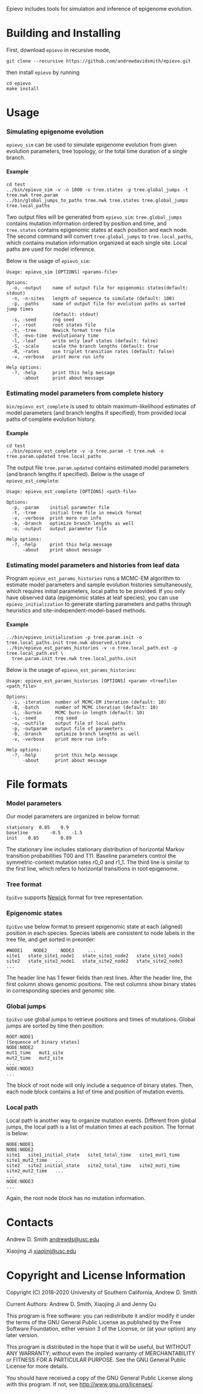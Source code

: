 Epievo includes tools for simulation and inference of epigenome evolution. 

Building and Installing 
=======================

First, download `epievo` in recursive mode,
```
git clone --recursive https://github.com/andrewdavidsmith/epievo.git
```
then install `epievo` by running
```
cd epievo
make install
```


Usage
========================
### Simulating epigenome evolution
`epievo_sim` can be used to simulate epigenome evolution from given evolution parameters,
tree topology, or the total time duration of a single branch. 
#### Example
```
cd test
../bin/epievo_sim -v -n 1000 -o tree.states -p tree.global_jumps -t tree.nwk tree.param
../bin/global_jumps_to_paths tree.nwk tree.states tree.global_jumps tree.local_paths
```
Two output files will be generated from `epievo_sim`:
`tree.global_jumps` contains mutation information ordered by position
and time, and `tree.states` contains epigenomic states at each position and each node.
The second command will convert `tree.global_jumps` to `tree.local_paths`,
which contains mutation information organized at each single site.
Local paths are used for model inference.

Below is the usage of `epievo_sim`:
```
Usage: epievo_sim [OPTIONS] <params-file>

Options:
  -o, -output    name of output file for epigenomic states(default: stdout) 
  -n, -n-sites   length of sequence to simulate (default: 100) 
  -p, -paths     name of output file for evolution paths as sorted jump times 
                 (default: stdout) 
  -s, -seed      rng seed 
  -r, -root      root states file 
  -t, -tree      Newick format tree file 
  -T, -evo-time  evolutionary time 
  -l, -leaf      write only leaf states (default: false) 
  -S, -scale     scale the branch lengths (default: true 
  -R, -rates     use triplet transition rates (default: false) 
  -v, -verbose   print more run info 

Help options:
  -?, -help      print this help message 
      -about     print about message 
```

### Estimating model parameters from complete history
`bin/epievo_est_complete` is used to obtain maximum-likelihood estimates
of model parameters (and branch lengths if specified),
from provided local paths of complete evolution history.
#### Example
```
cd test
../bin/epievo_est_complete -v -p tree.param -t tree.nwk -o tree.param.updated tree.local_paths
```
The output file `tree.param.updated` contains estimated model parameters
(and branch lengths if specified).
Below is the usage of `epievo_est_complete`:
```
Usage: epievo_est_complete [OPTIONS] <path-file>

Options:
  -p, -param    initial parameter file 
  -t, -tree     initial tree file in newick format 
  -v, -verbose  print more run info 
  -b, -branch   optimize branch lengths as well 
  -o, -output   output parameter file 

Help options:
  -?, -help     print this help message 
      -about    print about message 
  ```

### Estimating model parameters and histories from leaf data
Program `epievo_est_params_histories` runs a MCMC-EM algorithm to estimate model
parameters and sample evolution histories simultaneously, which requires
initial parameters, local paths to be provided.
If you only have observed data (epigenomic states at leaf species), you can
use `epievo_initialization` to generate starting parameters and paths
through heuristics and site-independent-model-based methods.

#### Example
```
../bin/epievo_initialization -p tree.param.init -o tree.local_paths.init tree.nwk observed.states
../bin/epievo_est_params_histories -v -o tree.local_path.est -p tree.local_path.est \
  tree.param.init tree.nwk tree.local_paths.init
```

Below is the usage of `epievo_est_params_histories`:
```
Usage: epievo_est_params_histories [OPTIONS] <param> <treefile> <path_file>

Options:
  -i, -iteration  number of MCMC-EM iteration (default: 10) 
  -B, -batch      number of MCMC iteration (default: 10) 
  -L, -burnin     MCMC burn-in length (default: 10) 
  -s, -seed       rng seed 
  -o, -outfile    output file of local paths 
  -p, -outparam   output file of parameters 
  -b, -branch     optimize branch lengths as well 
  -v, -verbose    print more run info 

Help options:
  -?, -help       print this help message 
      -about      print about message 
```

File formats
========================
### Model parameters
Our model parameters are organized in below format:
```
stationary  0.85    0.9
baseline        -0.5    -1.5
init    0.85        0.89
```
The stationary line includes stationary distribution of horizontal Markov transition probabilities T00 and T11. Baseline parameters control the symmetric-context mutation rates r0_0 and r1_1. The third line is similar to the first line, which
refers to horizontal transitions in root epigenome.

### Tree format
`EpiEvo` supports [Newick](http://evolution.genetics.washington.edu/phylip/newicktree.html)
format for tree representation.

### Epigenomic states
`EpiEvo` use below format to present epigenomic state at each (aligned) position in each species.
Species labels are consistent to node labels in the tree file, and get sorted in preorder: 
```
#NODE1    NODE2     NODE3     ...
site1   state_site1_node1   state_site1_node2   state_site1_node3
site2   state_site2_node1   state_site2_node2   state_site2_node3
...
```
The header line has 1 fewer fields than rest lines.
After the header line, the first column shows genomic positions.
The rest columns show binary states in corresponding species and genomic site.

### Global jumps
`EpiEvo` use global jumps to retrieve positions and times of mutations.
Global jumps are sorted by time then position:
```
ROOT:NODE1
[Sequence of binary states]
NODE:NODE2
mut1_time   mut1_site
mut2_time   mut2_site
...
NODE:NODE3
...
```
The block of root node will only include a sequence of binary states.
Then, each node block contains a list of time and position of mutation events.

### Local path
Local path is another way to organize mutation events.
Different from global jumps, the local path is a list of mutation times at each position.
The format is below:
```
NODE:NODE1
NODE:NODE2
site1   site1_initial_state   site1_total_time   site1_mut1_time    site1_mut2_time   ...
site2   site2_initial_state   site2_total_time   site2_mut1_time    site2_mut2_time   ...
...
NODE:NODE3
...
```
Again, the root node block has no mutation information.


Contacts
========================

Andrew D. Smith
andrewds@usc.edu

Xiaojing Ji
xiaojinj@usc.edu


Copyright and License Information
=================================

Copyright (C) 2018-2020
University of Southern California,
Andrew D. Smith
  
Current Authors:  Andrew D. Smith, Xiaojing Ji and Jenny Qu
  
This program is free software: you can redistribute it and/or modify
it under the terms of the GNU General Public License as published by
the Free Software Foundation, either version 3 of the License, or
(at your option) any later version.
  
This program is distributed in the hope that it will be useful,
but WITHOUT ANY WARRANTY; without even the implied warranty of
MERCHANTABILITY or FITNESS FOR A PARTICULAR PURPOSE.  See the
GNU General Public License for more details.
  
You should have received a copy of the GNU General Public License
along with this program.  If not, see <http://www.gnu.org/licenses/>.
